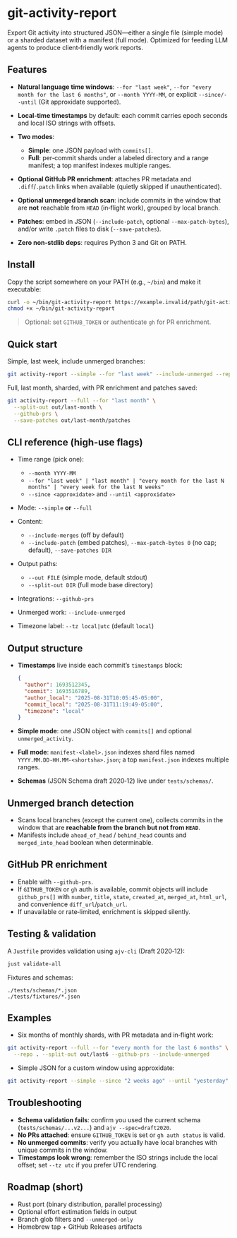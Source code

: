 # git-activity-report

Export Git activity into structured JSON—either a single file (simple mode) or a sharded dataset with a manifest (full mode). Optimized for feeding LLM agents to produce client‑friendly work reports.

## Features

* **Natural language time windows**: `--for "last week"`, `--for "every month for the last 6 months"`, or `--month YYYY-MM`, or explicit `--since/--until` (Git approxidate supported).
* **Local‑time timestamps** by default: each commit carries epoch seconds and local ISO strings with offsets.
* **Two modes**:

  * **Simple**: one JSON payload with `commits[]`.
  * **Full**: per‑commit shards under a labeled directory and a range manifest; a top manifest indexes multiple ranges.
* **Optional GitHub PR enrichment**: attaches PR metadata and `.diff`/`.patch` links when available (quietly skipped if unauthenticated).
* **Optional unmerged branch scan**: include commits in the window that are **not** reachable from `HEAD` (in‑flight work), grouped by local branch.
* **Patches**: embed in JSON (`--include-patch`, optional `--max-patch-bytes`), and/or write `.patch` files to disk (`--save-patches`).
* **Zero non‑stdlib deps**: requires Python 3 and Git on PATH.

## Install

Copy the script somewhere on your PATH (e.g., `~/bin`) and make it executable:

```bash
curl -o ~/bin/git-activity-report https://example.invalid/path/git-activity-report
chmod +x ~/bin/git-activity-report
```

> Optional: set `GITHUB_TOKEN` or authenticate `gh` for PR enrichment.

## Quick start

Simple, last week, include unmerged branches:

```bash
git activity-report --simple --for "last week" --include-unmerged --repo . > last_week.json
```

Full, last month, sharded, with PR enrichment and patches saved:

```bash
git activity-report --full --for "last month" \
  --split-out out/last-month \
  --github-prs \
  --save-patches out/last-month/patches
```

## CLI reference (high‑use flags)

* Time range (pick one):

  * `--month YYYY-MM`
  * `--for "last week" | "last month" | "every month for the last N months" | "every week for the last N weeks"`
  * `--since <approxidate>` and `--until <approxidate>`
* Mode: `--simple` **or** `--full`
* Content:

  * `--include-merges` (off by default)
  * `--include-patch` (embed patches), `--max-patch-bytes 0` (no cap; default), `--save-patches DIR`
* Output paths:

  * `--out FILE` (simple mode, default stdout)
  * `--split-out DIR` (full mode base directory)
* Integrations: `--github-prs`
* Unmerged work: `--include-unmerged`
* Timezone label: `--tz local|utc` (default `local`)

## Output structure

* **Timestamps** live inside each commit’s `timestamps` block:

  ```json
  {
    "author": 1693512345,
    "commit": 1693516789,
    "author_local": "2025-08-31T10:05:45-05:00",
    "commit_local": "2025-08-31T11:19:49-05:00",
    "timezone": "local"
  }
  ```

* **Simple mode**: one JSON object with `commits[]` and optional `unmerged_activity`.
* **Full mode**: `manifest-<label>.json` indexes shard files named `YYYY.MM.DD-HH.MM-<shortsha>.json`; a top `manifest.json` indexes multiple ranges.
* **Schemas** (JSON Schema draft 2020‑12) live under `tests/schemas/`.

## Unmerged branch detection

* Scans local branches (except the current one), collects commits in the window that are **reachable from the branch but not from `HEAD`**.
* Manifests include `ahead_of_head` / `behind_head` counts and `merged_into_head` boolean when determinable.

## GitHub PR enrichment

* Enable with `--github-prs`.
* If `GITHUB_TOKEN` or `gh` auth is available, commit objects will include `github_prs[]` with `number`, `title`, `state`, `created_at`, `merged_at`, `html_url`, and convenience `diff_url`/`patch_url`.
* If unavailable or rate‑limited, enrichment is skipped silently.

## Testing & validation

A `Justfile` provides validation using `ajv-cli` (Draft 2020‑12):

```bash
just validate-all
```

Fixtures and schemas:

```
./tests/schemas/*.json
./tests/fixtures/*.json
```

## Examples

* Six months of monthly shards, with PR metadata and in‑flight work:

```bash
git activity-report --full --for "every month for the last 6 months" \
  --repo . --split-out out/last6 --github-prs --include-unmerged
```

* Simple JSON for a custom window using approxidate:

```bash
git activity-report --simple --since "2 weeks ago" --until "yesterday" --repo . > span.json
```

## Troubleshooting

* **Schema validation fails**: confirm you used the current schema (`tests/schemas/...v2...`) and `ajv --spec=draft2020`.
* **No PRs attached**: ensure `GITHUB_TOKEN` is set or `gh auth status` is valid.
* **No unmerged commits**: verify you actually have local branches with unique commits in the window.
* **Timestamps look wrong**: remember the ISO strings include the local offset; set `--tz utc` if you prefer UTC rendering.

## Roadmap (short)

* Rust port (binary distribution, parallel processing)
* Optional effort estimation fields in output
* Branch glob filters and `--unmerged-only`
* Homebrew tap + GitHub Releases artifacts
